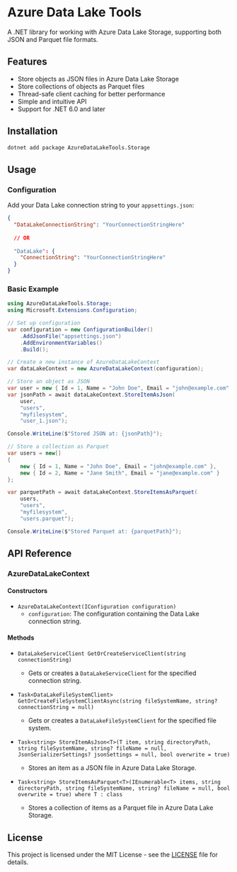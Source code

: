# Azure Data Lake Tools

A .NET library for working with Azure Data Lake Storage, supporting both JSON and Parquet file formats.

## Features

- Store objects as JSON files in Azure Data Lake Storage
- Store collections of objects as Parquet files
- Thread-safe client caching for better performance
- Simple and intuitive API
- Support for .NET 6.0 and later

## Installation

```bash
dotnet add package AzureDataLakeTools.Storage
```

## Usage

### Configuration

Add your Data Lake connection string to your `appsettings.json`:

```json
{
  "DataLakeConnectionString": "YourConnectionStringHere"
  
  // OR
  
  "DataLake": {
    "ConnectionString": "YourConnectionStringHere"
  }
}
```

### Basic Example

```csharp
using AzureDataLakeTools.Storage;
using Microsoft.Extensions.Configuration;

// Set up configuration
var configuration = new ConfigurationBuilder()
    .AddJsonFile("appsettings.json")
    .AddEnvironmentVariables()
    .Build();

// Create a new instance of AzureDataLakeContext
var dataLakeContext = new AzureDataLakeContext(configuration);

// Store an object as JSON
var user = new { Id = 1, Name = "John Doe", Email = "john@example.com" };
var jsonPath = await dataLakeContext.StoreItemAsJson(
    user, 
    "users", 
    "myfilesystem", 
    "user_1.json");

Console.WriteLine($"Stored JSON at: {jsonPath}");

// Store a collection as Parquet
var users = new[]
{
    new { Id = 1, Name = "John Doe", Email = "john@example.com" },
    new { Id = 2, Name = "Jane Smith", Email = "jane@example.com" }
};

var parquetPath = await dataLakeContext.StoreItemsAsParquet(
    users, 
    "users", 
    "myfilesystem", 
    "users.parquet");

Console.WriteLine($"Stored Parquet at: {parquetPath}");
```

## API Reference

### AzureDataLakeContext

#### Constructors

- `AzureDataLakeContext(IConfiguration configuration)`
  - `configuration`: The configuration containing the Data Lake connection string.

#### Methods

- `DataLakeServiceClient GetOrCreateServiceClient(string connectionString)`
  - Gets or creates a `DataLakeServiceClient` for the specified connection string.

- `Task<DataLakeFileSystemClient> GetOrCreateFileSystemClientAsync(string fileSystemName, string? connectionString = null)`
  - Gets or creates a `DataLakeFileSystemClient` for the specified file system.

- `Task<string> StoreItemAsJson<T>(T item, string directoryPath, string fileSystemName, string? fileName = null, JsonSerializerSettings? jsonSettings = null, bool overwrite = true)`
  - Stores an item as a JSON file in Azure Data Lake Storage.

- `Task<string> StoreItemsAsParquet<T>(IEnumerable<T> items, string directoryPath, string fileSystemName, string? fileName = null, bool overwrite = true) where T : class`
  - Stores a collection of items as a Parquet file in Azure Data Lake Storage.

## License

This project is licensed under the MIT License - see the [LICENSE](LICENSE) file for details.
